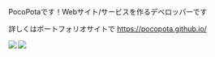PocoPotaです！Webサイト/サービスを作るデベロッパーです

詳しくはポートフォリオサイトで
https://pocopota.github.io/

  <img align="left" src="https://github-readme-stats.vercel.app/api?username=PocoPota&count_private=true&show_icons=true" />
  <img align="left" src="https://github-readme-stats.vercel.app/api/top-langs/?username=PocoPota" />
